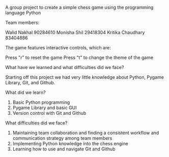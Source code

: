 A group project to create a simple chess game using the programming language Python

Team members:

Walid Nakhal 90284610
Monisha Shil 29418304
Kritika Chaudhary 83404886

The game features interactive controls, which are:

Press "r" to reset the game
Press "t" to change the theme of the game


What have we learned and what difficulties did we face?

Starting off this project we had very little knowledge about Python, Pygame Library, Git, and Github.

What did we learn?

1. Basic Python programming
2. Pygame Library and basic GUI
3. Version control with Git and Github

What difficulties did we face?

1. Maintaining team collaboration and finding a consistent workflow and communication strategy among team members
2. Implementing Python knowledge into the chess engine
3. Learning how to use and navigate Git and Github
